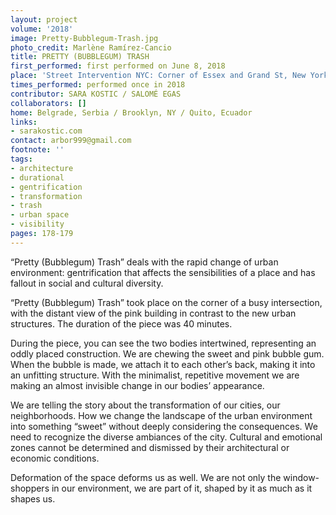 ```yaml
---
layout: project
volume: '2018'
image: Pretty-Bubblegum-Trash.jpg
photo_credit: Marlène Ramírez-Cancio
title: PRETTY (BUBBLEGUM) TRASH
first_performed: first performed on June 8, 2018
place: 'Street Intervention NYC: Corner of Essex and Grand St, New York, NY'
times_performed: performed once in 2018
contributor: SARA KOSTIC / SALOMÉ EGAS
collaborators: []
home: Belgrade, Serbia / Brooklyn, NY / Quito, Ecuador
links:
- sarakostic.com
contact: arbor999@gmail.com
footnote: ''
tags:
- architecture
- durational
- gentrification
- transformation
- trash
- urban space
- visibility
pages: 178-179
---
```




“Pretty (Bubblegum) Trash” deals with the rapid change of urban environment: gentrification that affects the sensibilities of a place and has fallout in social and cultural diversity.

“Pretty (Bubblegum) Trash” took place on the corner of a busy intersection, with the distant view of the pink building in contrast to the new urban structures. The duration of the piece was 40 minutes.

During the piece, you can see the two bodies intertwined, representing an oddly placed construction. We are chewing the sweet and pink bubble gum. When the bubble is made, we attach it to each other’s back, making it into an unfitting structure. With the minimalist, repetitive movement we are making an almost invisible change in our bodies’ appearance.

We are telling the story about the transformation of our cities, our neighborhoods. How we change the landscape of the urban environment into something “sweet” without deeply considering the consequences. We need to recognize the diverse ambiances of the city. Cultural and emotional zones cannot be determined and dismissed by their architectural or economic conditions.

Deformation of the space deforms us as well. We are not only the window-shoppers in our environment, we are part of it, shaped by it as much as it shapes us.
